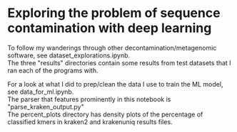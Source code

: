 # Exploring the problem of sequence contamination with deep learning

To follow my wanderings through other decontamination/metagenomic software, see dataset_explorations.ipynb.  
The three "results" directories contain some results from test datasets that I ran each of the programs with.  

For a look at what I did to prep/clean the data I use to train the ML model, see data_for_ml.ipynb.  
The parser that features prominently in this notebook is "parse_kraken_output.py"  
The percent_plots directory has density plots of the percentage of classified kmers in kraken2 and krakenuniq results files.  


